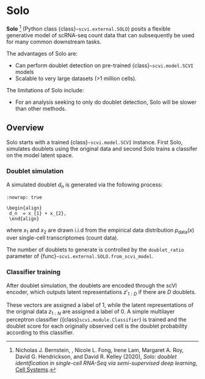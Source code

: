 # Solo

**Solo** [^ref1] (Python class {class}`~scvi.external.SOLO`) posits a flexible generative model of scRNA-seq count data that can subsequently
be used for many common downstream tasks.

The advantages of Solo are:

- Can perform doublet detection on pre-trained {class}`~scvi.model.SCVI` models
- Scalable to very large datasets (>1 million cells).

The limitations of Solo include:

- For an analysis seeking to only do doublet detection, Solo will be slower than other methods.

## Overview

Solo starts with a trained {class}`~scvi.model.SCVI` instance. First Solo, simulates doublets using
the original data and second Solo trains a classifer on the model latent space.

### Doublet simulation

A simulated doublet $d_n$ is generated via the following process:

```{math}
:nowrap: true

\begin{align}
 d_n  = x_{1} + x_{2},
 \end{align}
```

where $x_{1}$ and $x_{2}$ are drawn i.i.d from the
empirical data distribution $p_{\textrm{data}}(x)$ over single-cell
transcriptomes (count data).

The number of doublets to generate is controlled by the `doublet_ratio` parameter of
{func}`~scvi.external.SOLO.from_scvi_model`.

### Classifier training

After doublet simulation, the doublets are encoded through the scVI encoder, which outputs latent
representations $z'_{1:D}$ if there are $D$ doublets.

These vectors are assigned a label of 1, while the latent representations of the original data $z_{1:N}$ are
assigned a label of 0. A simple multilayer perceptron classifier ({class}`scvi.module.Classifier`) is trained
and the doublet score for each originally observed cell is the doublet probability according to this classifier.

[^ref1]: Nicholas J. Bernstein, , Nicole L. Fong, Irene Lam, Margaret A. Roy, David G. Hendrickson, and David R. Kelley (2020),
    *Solo: doublet identification in single-cell RNA-Seq via semi-supervised deep learning*,
    [Cell Systems](https://www.sciencedirect.com/science/article/pii/S2405471220301952).
